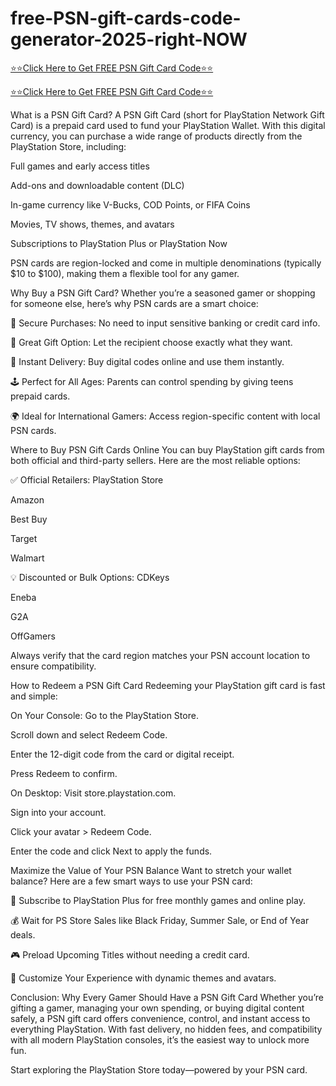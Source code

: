 # free-PSN-gift-cards-code-generator-2025-right-NOW

[⭐⭐Click Here to Get FREE PSN Gift Card Code⭐⭐](https://telegra.ph/Click-Here-to-Get-FREE-PSN-Gift-Card-Code-2025-05-09)

[⭐⭐Click Here to Get FREE PSN Gift Card Code⭐⭐](https://telegra.ph/Click-Here-to-Get-FREE-PSN-Gift-Card-Code-2025-05-09)


What is a PSN Gift Card?
A PSN Gift Card (short for PlayStation Network Gift Card) is a prepaid card used to fund your PlayStation Wallet. With this digital currency, you can purchase a wide range of products directly from the PlayStation Store, including:

Full games and early access titles

Add-ons and downloadable content (DLC)

In-game currency like V-Bucks, COD Points, or FIFA Coins

Movies, TV shows, themes, and avatars

Subscriptions to PlayStation Plus or PlayStation Now

PSN cards are region-locked and come in multiple denominations (typically $10 to $100), making them a flexible tool for any gamer.

Why Buy a PSN Gift Card?
Whether you’re a seasoned gamer or shopping for someone else, here’s why PSN cards are a smart choice:

🔐 Secure Purchases: No need to input sensitive banking or credit card info.

🎁 Great Gift Option: Let the recipient choose exactly what they want.

📱 Instant Delivery: Buy digital codes online and use them instantly.

🕹️ Perfect for All Ages: Parents can control spending by giving teens prepaid cards.

🌍 Ideal for International Gamers: Access region-specific content with local PSN cards.

Where to Buy PSN Gift Cards Online
You can buy PlayStation gift cards from both official and third-party sellers. Here are the most reliable options:

✅ Official Retailers:
PlayStation Store

Amazon

Best Buy

Target

Walmart

💡 Discounted or Bulk Options:
CDKeys

Eneba

G2A

OffGamers

Always verify that the card region matches your PSN account location to ensure compatibility.

How to Redeem a PSN Gift Card
Redeeming your PlayStation gift card is fast and simple:

On Your Console:
Go to the PlayStation Store.

Scroll down and select Redeem Code.

Enter the 12-digit code from the card or digital receipt.

Press Redeem to confirm.

On Desktop:
Visit store.playstation.com.

Sign into your account.

Click your avatar > Redeem Code.

Enter the code and click Next to apply the funds.

Maximize the Value of Your PSN Balance
Want to stretch your wallet balance? Here are a few smart ways to use your PSN card:

🔁 Subscribe to PlayStation Plus for free monthly games and online play.

💰 Wait for PS Store Sales like Black Friday, Summer Sale, or End of Year deals.

🎮 Preload Upcoming Titles without needing a credit card.

🎨 Customize Your Experience with dynamic themes and avatars.

Conclusion: Why Every Gamer Should Have a PSN Gift Card
Whether you’re gifting a gamer, managing your own spending, or buying digital content safely, a PSN gift card offers convenience, control, and instant access to everything PlayStation. With fast delivery, no hidden fees, and compatibility with all modern PlayStation consoles, it’s the easiest way to unlock more fun.

Start exploring the PlayStation Store today—powered by your PSN card.
